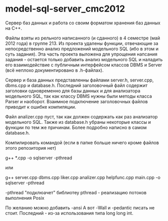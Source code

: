 model-sql-server_cmc2012
========================

Сервер баз данных и работа со своим форматом хранения баз данных на С++.

Файлы взяты из рельного написанного (и сданного) в 4 семестре (май 2012 года)
в группе 213. Из проекта удалены функции, отвечающие за непосредственно анализ
предложений модельного SQL (ибо в этом и суть задания). Эта часть проекта выложена
для упрощения напсания задания - остается только добавить анализ модельного SQL 
и наладить его взаимодействие с публичным интерфейсом классов DBMS и Server (всё
неплохо документировано в .h-файлах). 

Сервер и база данных представленны файлами server.h, server.cpp, dbms.cpp и
database.h. Последний заголовочный файл содержит заголовки одновременно для
базы данных и для анализатора модельного SQL, так как классу DBMS нужны были
методы класса Parser и наоборот. Взаимное подключение заголовочных файлов 
приводит к ошибке компиляции.

Файл analizer.cpp пуст, так как должен содержать как раз анализатор модельного SQL.
Также из database.h убраны некоторые классы и функции по тем же причинам. Более подробно
написно в самом database.h.


Компилировать командой (если в папке больше ничего кроме файлов этого репозитория нет)

g++ *.cpp -o sqlserver -pthread

или 

g++ server.cpp dbms.cpp liker.cpp analizer.cpp helpfunc.cpp main.cpp -o sqlserver -pthread

-pthread "подклюачет" библиотеу pthread - реализацию потоков выполнения Posix

По желанию можно добавить -ansi
А вот -Wall и -pedantic писать не стоит. Последний - из-за использования типа 
long long int.
